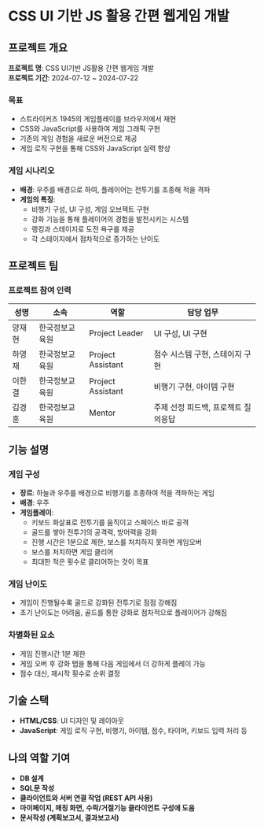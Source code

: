 # CSS UI 기반 JS 활용 간편 웹게임 개발

## 프로젝트 개요
**프로젝트 명**: CSS UI기반 JS활용 간편 웹게임 개발  
**프로젝트 기간**: 2024-07-12 ~ 2024-07-22

### 목표
- 스트라이커즈 1945의 게임플레이를 브라우저에서 재현
- CSS와 JavaScript를 사용하여 게임 그래픽 구현
- 기존의 게임 경험을 새로운 버전으로 제공
- 게임 로직 구현을 통해 CSS와 JavaScript 실력 향상

### 게임 시나리오
- **배경**: 우주를 배경으로 하여, 플레이어는 전투기를 조종해 적을 격파
- **게임의 특징**:
  - 비행기 구성, UI 구성, 게임 오브젝트 구현
  - 강화 기능을 통해 플레이어의 경험을 발전시키는 시스템
  - 랭킹과 스테이지로 도전 욕구를 제공
  - 각 스테이지에서 점차적으로 증가하는 난이도

## 프로젝트 팀
### 프로젝트 참여 인력
| 성명     | 소속          | 역할                | 담당 업무                    |
|----------|---------------|---------------------|-----------------------------|
| 양재현   | 한국정보교육원 | Project Leader      | UI 구성, UI 구현            |
| 하영재   | 한국정보교육원 | Project Assistant   | 점수 시스템 구현, 스테이지 구현 |
| 이한결   | 한국정보교육원 | Project Assistant   | 비행기 구현, 아이템 구현     |
| 김경훈   | 한국정보교육원 | Mentor              | 주제 선정 피드백, 프로젝트 질의응답 |

## 기능 설명
### 게임 구성
- **장르**: 하늘과 우주를 배경으로 비행기를 조종하여 적을 격파하는 게임
- **배경**: 우주
- **게임플레이**:
  - 키보드 화살표로 전투기를 움직이고 스페이스 바로 공격
  - 골드를 쌓아 전투기의 공격력, 방어력을 강화
  - 진행 시간은 1분으로 제한, 보스를 처치하지 못하면 게임오버
  - 보스를 처치하면 게임 클리어
  - 최대한 적은 횟수로 클리어하는 것이 목표

### 게임 난이도
- 게임이 진행될수록 골드로 강화된 전투기로 점점 강해짐
- 초기 난이도는 어려움, 골드를 통한 강화로 점차적으로 플레이어가 강해짐

### 차별화된 요소
- 게임 진행시간 1분 제한
- 게임 오버 후 강화 탭을 통해 다음 게임에서 더 강하게 플레이 가능
- 점수 대신, 재시작 횟수로 순위 결정

## 기술 스택
- **HTML/CSS**: UI 디자인 및 레이아웃
- **JavaScript**: 게임 로직 구현, 비행기, 아이템, 점수, 타이머, 키보드 입력 처리 등

## 나의 역할 기여
- **DB 설계**
- **SQL문 작성**
- **클라이언트와 서버 연결 작업 (REST API 사용)**
- **마이페이지, 매칭 화면, 수락/거절기능 클라이언트 구성에 도움**
- **문서작성 (계획보고서, 결과보고서)**


